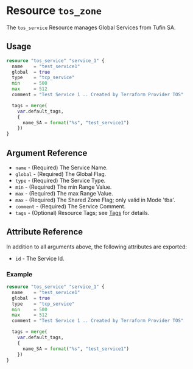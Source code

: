 # Resource `tos_zone`

The `tos_service` Resource manages Global Services from Tufin SA.

## Usage

```terraform
resource "tos_service" "service_1" {
  name    = "test_service1"
  global  = true
  type    = "tcp_service"
  min     = 500
  max     = 512
  comment = "Test Service 1 .. Created by Terraform Provider TOS"

  tags = merge(
    var.default_tags,
    {
      name_SA = format("%s", "test_service1")
    })
}
```

## Argument Reference

* `name` - (Required) The Service Name.
* `global` - (Required) The Global Flag.
* `type` - (Required) The Service Type.
* `min` - (Required) The min Range Value.
* `max` - (Required) The max Range Value.
* `max` - (Required) The Shared Zone Flag; only valid in Mode 'tba'.
* `comment` - (Required) The Service Comment.
* `tags` - (Optional) Resource Tags; see [Tags](tag.md) for details.

## Attribute Reference

In addition to all arguments above, the following attributes are exported:

* `id` - The Service Id.

### Example

```terraform
resource "tos_service" "service_1" {
  name    = "test_service1"
  global  = true
  type    = "tcp_service"
  min     = 500
  max     = 512
  comment = "Test Service 1 .. Created by Terraform Provider TOS"

  tags = merge(
    var.default_tags,
    {
      name_SA = format("%s", "test_service1")
    })
}
```
